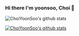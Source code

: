 ### Hi there I'm yoonsoo, Choi 👋



<!--
**ChoiYoonSoo/ChoiYoonSoo** is a ✨ _special_ ✨ repository because its `README.md` (this file) appears on your GitHub profile.

Here are some ideas to get you started:

- 🔭 I’m currently working on ...
- 🌱 I’m currently learning ...
- 👯 I’m looking to collaborate on ...
- 🤔 I’m looking for help with ...
- 💬 Ask me about ...
- 📫 How to reach me: ...
- 😄 Pronouns: ...
- ⚡ Fun fact: ...
-->



![ChoiYoonSoo's github stats](https://github-readme-stats.vercel.app/api?username=ChoiYoonSoo&show_icons=true&theme=dracula)

[![ChoiYoonSoo's github stats](https://github-readme-stats.vercel.app/api/top-langs/?username=ChoiYoonSoo&show_icons=true&theme=dracula&hide_border=true&title_color=004386&icon_color=004386&layout=compact)](https://github.com/ChoiYoonSoo)
